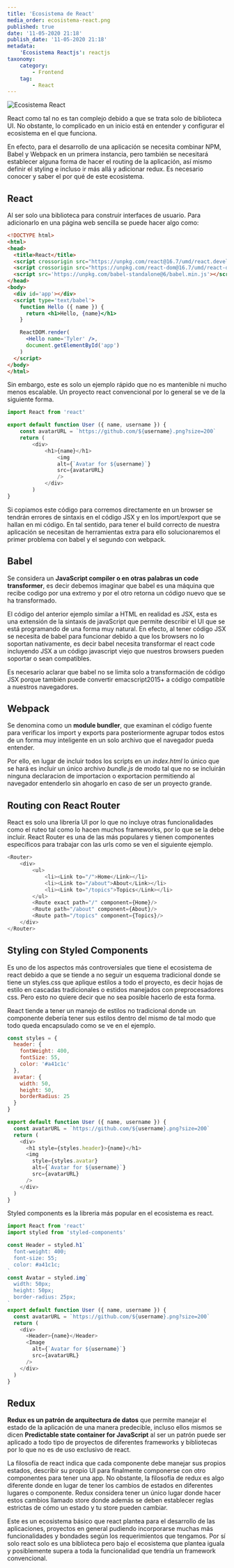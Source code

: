 ```yaml
---
title: 'Ecosistema de React'
media_order: ecosistema-react.png
published: true
date: '11-05-2020 21:18'
publish_date: '11-05-2020 21:18'
metadata:
    'Ecosistema Reactjs': reactjs
taxonomy:
    category:
        - Frontend
    tag:
        - React
---
```


![Ecosistema React](ecosistema-react.png?classes=center-block)

React como tal no es tan complejo debido a que se trata solo de biblioteca UI. No obstante, lo complicado en un inicio está en entender y configurar el ecosistema en el que funciona.

En efecto, para el desarrollo de una aplicación se necesita combinar NPM, Babel y Webpack en un primera instancia, pero también se necesitará establecer alguna forma de hacer el routing de la aplicación, así mismo definir el styling e incluso ir más allá y adicionar redux. Es necesario conocer y saber el por qué de este ecosistema. 
## React 
Al ser solo una biblioteca para construir interfaces de usuario. Para adicionarlo en una página web sencilla se puede hacer algo como:
```html
<!DOCTYPE html>
<html>
<head>
  <title>React</title>
  <script crossorigin src="https://unpkg.com/react@16.7/umd/react.development.js"></script>
  <script crossorigin src="https://unpkg.com/react-dom@16.7/umd/react-dom.development.js"></script>
  <script src='https://unpkg.com/babel-standalone@6/babel.min.js'></script>
</head>
<body>
  <div id='app'></div>
  <script type='text/babel'>
    function Hello ({ name }) {
      return <h1>Hello, {name}</h1>
    }

    ReactDOM.render(
      <Hello name='Tyler' />,
      document.getElementById('app')
    )
  </script>
</body>
</html>
```
Sin embargo, este es solo un ejemplo rápido que no es mantenible ni mucho menos escalable. Un proyecto react convencional por lo general se ve de la siguiente forma. 
```js
import React from 'react'

export default function User ({ name, username }) {
	const avatarURL = `https://github.com/${username}.png?size=200`
  	return (
    	<div>
      		<h1>{name}</h1>
      			<img 
        		alt={`Avatar for ${username}`}
        		src={avatarURL}
      			/>
    		</div>
  		)
}
```
Si copiamos este código para corremos directamente en un browser se tendrán errores de sintaxis en el código JSX y en los import/export que se hallan en mi código. En tal sentido, para tener el build correcto de nuestra aplicación se necesitan de herramientas extra para ello solucionaremos el primer problema con babel y el segundo con webpack.
## Babel 
Se considera un **JavaScript compiler o en otras palabras un code transformer**, es decir debemos imaginar que babel es una máquina que recibe codigo por una extremo y por el otro retorna un código nuevo que se ha transformado. 

El código del anterior ejemplo similar a HTML en realidad es JSX, esta es una extensión de la sintaxis de javaScript que permite describir el UI que se está programando de una forma muy natural. En efecto, al tener código JSX se necesita de babel para funcionar debido a que los browsers no lo soportan nativamente, es decir babel necesita transformar el react code incluyendo JSX a un código javascript viejo que nuestros browsers pueden soportar o sean compatibles. 

Es necesario aclarar que babel no se limita solo a transformación de código JSX porque también puede convertir emacscript2015+ a código compatible a nuestros navegadores.
## Webpack 
Se denomina como un **module bundler**, que examinan el código fuente para verificar los import y exports para posteriormente agrupar todos estos de un forma muy inteligente en un solo archivo que el navegador pueda entender. 

Por ello, en lugar de incluir todos los scripts en un _index.html_ lo único que se hará es incluir un único archivo _bundle.js_ de modo tal que no se incluirán ninguna declaracion de importacion o exportacion permitiendo al navegador entenderlo sin ahogarlo en caso de ser un proyecto grande.
## Routing con React Router
React es solo una librería UI por lo que no incluye otras funcionalidades como el ruteo tal como lo hacen muchos frameworks, por lo que se la debe incluir. React Router es una de las más populares y tienen componentes específicos para trabajar con las urls como se ven el siguiente ejemplo.
```js
<Router>
  	<div>
    	<ul>
      		<li><Link to="/">Home</Link></li>
      		<li><Link to="/about">About</Link></li>
      		<li><Link to="/topics">Topics</Link></li>
    	</ul>
	    <Route exact path="/" component={Home}/>
    	<Route path="/about" component={About}/>
    	<Route path="/topics" component={Topics}/>
	</div>
</Router>
```
## Styling con Styled Components 
Es uno de los aspectos más controversiales que tiene el ecosistema de react debido a que se tiende a no seguir un esquema tradicional donde se tiene un styles.css que aplique estilos a todo el proyecto, es decir hojas de estilo en cascadas tradicionales o estidos manejados con preprocesadores css. Pero esto no quiere decir que no sea posible hacerlo de esta forma.

React tiende a tener un manejo de estilos no tradicional donde un componente debería tener sus estilos dentro del mismo de tal modo que todo queda encapsulado como se ve en el ejemplo. 
```js
const styles = {
  header: {
    fontWeight: 400,
    fontSize: 55,
    color: '#a41c1c'
  },
  avatar: {
    width: 50,
    height: 50,
    borderRadius: 25
  }
}

export default function User ({ name, username }) {
  const avatarURL = `https://github.com/${username}.png?size=200`
  return (
    <div>
      <h1 style={styles.header}>{name}</h1>
      <img
        style={styles.avatar}
        alt={`Avatar for ${username}`}
        src={avatarURL}
      />
    </div>
  )
}
```
Styled components es la libreria más popular en el ecosistema es react. 
```js
import React from 'react'
import styled from 'styled-components'

const Header = styled.h1`
  font-weight: 400;
  font-size: 55;
  color: #a41c1c;
`
const Avatar = styled.img`
  width: 50px;
  height: 50px;
  border-radius: 25px;
`
export default function User ({ name, username }) {
  const avatarURL = `https://github.com/${username}.png?size=200`
  return (
    <div>
      <Header>{name}</Header>
      <Image
        alt={`Avatar for ${username}`}
        src={avatarURL}
      />
    </div>
  )
}
```
## Redux
**Redux es un patrón de arquitectura de datos** que permite manejar el estado de la aplicación de una manera predecible, incluso ellos mismos se dicen **Predictable state container for JavaScript** al ser un patrón puede ser aplicado a todo tipo de proyectos de diferentes frameworks y bibliotecas por lo que no  es de uso exclusivo de react.

La filosofía de react indica que cada componente debe manejar sus propios estados, describir su propio UI para finalmente componerse con otro componentes para tener una app. 
No obstante, la filosofía de redux es algo diferente donde en lugar de tener los cambios de estados en diferentes lugares o componente. Redux considera tener un único lugar donde hacer estos cambios llamado store donde además se deben establecer reglas estrictas de cómo un estado y tu store pueden cambiar.

Este es un ecosistema básico que react plantea para el desarrollo de las aplicaciones, proyectos en general pudiendo incorporarse muchas más funcionalidades y bondades según los requerimientos que tengamos. Por sí solo react solo es una biblioteca pero bajo el ecosistema que plantea iguala y posiblemente supera a toda la funcionalidad que tendría un framework convencional.   
